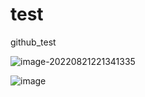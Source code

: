 # test
github_test

![image-20220821221341335](C:\Users\lzh\AppData\Roaming\Typora\typora-user-images\image-20220821221341335.png)


![image](https://user-images.githubusercontent.com/91543040/185795303-57a77369-4412-4f87-ac04-091359f64ce3.png)



